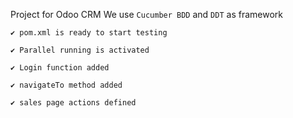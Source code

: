 Project for Odoo CRM
We use `Cucumber BDD` and `DDT` as framework

`✔ pom.xml is ready to start testing`

`✔ Parallel running is activated`

`✔ Login function added`

`✔ navigateTo method added`

`✔ sales page actions defined`


